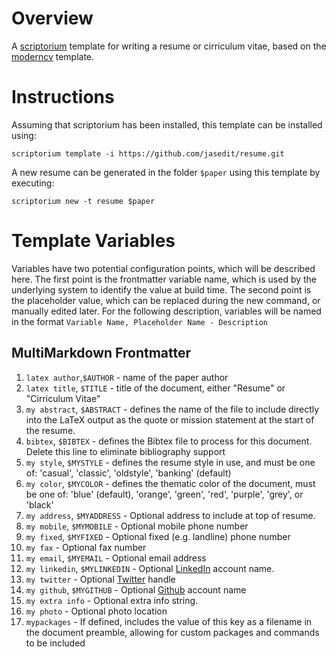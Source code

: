 # Overview

A [scriptorium](https://github.com/jasedit/scriptorium) template for writing a resume or cirriculum vitae, based on the [moderncv](http://www.ctan.org/tex-archive/macros/latex/contrib/moderncv/) template.

# Instructions

Assuming that scriptorium has been installed, this template can be installed using:
```
scriptorium template -i https://github.com/jasedit/resume.git
```

A new resume can be generated in the folder `$paper` using this template by executing:
```
scriptorium new -t resume $paper
```

# Template Variables

Variables have two potential configuration points, which will be described here. The first point is the frontmatter variable name, which is used by the underlying system to identify the value at build time. The second point is the placeholder value, which can be replaced during the new command, or manually edited later. For the following description, variables will be named in the format `Variable Name, Placeholder Name - Description`

## MultiMarkdown Frontmatter
1. `latex author`,`$AUTHOR` - name of the paper author
2. `latex title`, `$TITLE` - title of the document, either "Resume" or "Cirriculum Vitae"
3. `my abstract`, `$ABSTRACT` - defines the name of the file to include directly into the LaTeX output as the quote or mission statement at the start of the resume.
4. `bibtex`, `$BIBTEX` - defines the Bibtex file to process for this document. Delete this line to eliminate bibliography support
5. `my style`, `$MYSTYLE` - defines the resume style in use, and must be one of: 'casual', 'classic', 'oldstyle', 'banking' (default)
6. `my color`, `$MYCOLOR` - defines the thematic color of the document, must be one of: 'blue' (default), 'orange', 'green', 'red', 'purple', 'grey', or 'black'
7. `my address`, `$MYADDRESS` - Optional address to include at top of resume.
8. `my mobile`, `$MYMOBILE` - Optional mobile phone number
9. `my fixed`, `$MYFIXED` - Optional fixed (e.g. landline) phone number
10. `my fax` - Optional fax number
11. `my email`, `$MYEMAIL` - Optional email address
12. `my linkedin`, `$MYLINKEDIN` - Optional [LinkedIn](https://www.linkedin.com/) account name.
13. `my twitter` - Optional [Twitter](twitter.com) handle
14. `my github`, `$MYGITHUB` - Optional [Github](https://github.com) account name
15. `my extra info` - Optional extra info string.
16. `my photo` - Optional photo location
9. `mypackages` - If defined, includes the value of this key as a filename in the document preamble, allowing for custom packages and commands to be included
